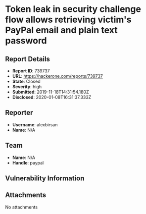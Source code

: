 # Token leak in security challenge flow allows retrieving victim's PayPal email and plain text password

## Report Details
- **Report ID**: 739737
- **URL**: https://hackerone.com/reports/739737
- **State**: Closed
- **Severity**: high
- **Submitted**: 2019-11-18T14:31:54.180Z
- **Disclosed**: 2020-01-08T16:31:37.333Z

## Reporter
- **Username**: alexbirsan
- **Name**: N/A

## Team
- **Name**: N/A
- **Handle**: paypal

## Vulnerability Information


## Attachments
No attachments
